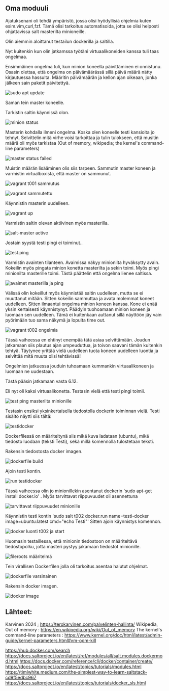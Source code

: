 ## Oma moduuli

Ajatuksenani oli tehdä ympäristö, jossa olisi hyödyllisiä ohjelmia kuten esim.vim,curl,fzf. Tämä olisi tarkoitus automatisoida, jotta se olisi helposti ohjattavissa salt masterilta minioneille.

Olin aiemmin aloittanut testailun dockerilla ja saltilla. 

Nyt kuitenkin kun olin jatkamssa työtäni virtuaalikoneiden kanssa tuli taas ongelmaa. 

Ensimmäinen ongelma tuli, kun minion koneella päivittäminen ei onnistunu. Osasin olettaa, että ongelma on päivämäärässä sillä päivä määrä nätty kirjautuessa hassulta. Määritin päivämäärän ja kellon ajan oikeaan, jonka jälkeen sain paketit päivitettyä.

![sudo apt update](https://github.com/JohannaLap/Oma-moduuli/blob/main/sudo%20apt%20update.png)

Saman tein master koneelle.

Tarkistin saltin käynnissä olon.

![minion status](https://github.com/JohannaLap/Oma-moduuli/blob/main/minion%20status.png)

Masterin kohdalla ilmeni ongelma. Koska olen koneelle testi kansioita jo tehnyt. Selvittelin mitä virhe voisi tarkoittaa ja tulin tulokseen, että musitin määrä oli myös tarkistaa (Out of memory, wikipedia; the kernel's command-line parameters)

![master status failed](https://github.com/JohannaLap/Oma-moduuli/blob/main/mater%20status%20failed%2C%20free%20-h.png)

Muistin määrän lisääminen olis siis tarpeen. Sammutin master koneen ja varmistin virtualboxista, että master on sammunut. 

![vagrant t001 sammutus](https://github.com/JohannaLap/Oma-moduuli/blob/main/vagrant%20t001%20sammutus.png)

![vagrant sammutettu](https://github.com/JohannaLap/Oma-moduuli/blob/main/vagrant%20sammutettu.png)

Käynnistin masterin uudelleen. 

![vagrant up](https://github.com/JohannaLap/Oma-moduuli/blob/main/vagrant%20up%20.png)

Varmistin saltin olevan aktiivinen myös masterilla.

![salt-master active](https://github.com/JohannaLap/Oma-moduuli/blob/main/salt-master%20active.png)

Jostain syystä testi pingi ei toiminut..

![test.ping](https://github.com/JohannaLap/Oma-moduuli/blob/main/test.ping.png)

Varmistin avainten tilanteen. Avaimissa näkyy minionilta hyväksytty avain. Kokeilin myös pingata minion konetta masterilta ja sekin toimi. Myös pingi minionilta masterille toimi. Tästä päättelin että ongelma lienee saltissa.

![avaimet masterilla ja ping](https://github.com/JohannaLap/Oma-moduuli/blob/main/avaimet%20masterilla%20ja%20ping.png)

Välissä olin kokeillut myös käynnistää saltin uudelleen, mutta se ei muuttanut mitään. Sitten kokeilin sammuttaa ja avata molemmat koneet uudelleen. Sitten ilmaantui ongelma minion koneen kanssa. Kone ei enää yksin kertaisesti käynnistynyt.
Päädyin tuohoamaan minion koneen ja luomaan sen uudelleen. Tämä ei kuitenkaan auttanut sillä näyttöön jäy vain pyörimään tuo sama näkymä ja lopulta time out.

![vagrant t002 ongelmia](https://github.com/JohannaLap/Oma-moduuli/blob/main/vagrant%20t002%20ongelma.png)

Tässä vaiheessa en ehtinyt enempää tätä asiaa selvittämään. Joudun jatkamaan siis plautus ajan umpeuduttua, ja toivon saavani tämän kuitenkin tehtyä. Täytynee yrittää vielä uudelleen tuota koneen uudelleen luontia ja selvittää mitä muuta olisi tehtävissä!

Ongelmien jatkuessa jouduin tuhoamaan kummankin virtuaalikoneen ja luomaan ne uudestaan.

Tästä pääsin jatkamaan vasta 6.12.

Eli nyt oli kaksi virtuaalikonetta. Testasin vielä että testi pingi toimii. 

![test ping masterilta minionille](https://github.com/JohannaLap/Oma-moduuli/blob/main/testping%20masterilta%20minionille.png)

Testasin ensiksi yksinkertaisella tiedostolla dockerin toiminnan vielä.
Testi sisältö näytti siis tältä:

![testidocker](https://github.com/JohannaLap/Oma-moduuli/blob/main/testidocker.png)

Dockerfilessä on määriteltynä siis mikä kuva ladataan (ubuntu), mikä tiedosto luodaan (teksti Testi), sekä millä komennolla tulostetaan teksti.

Rakensin tiedostosta docker imagen. 

![dockerfile build](https://github.com/JohannaLap/Oma-moduuli/blob/main/dockerfile%20build.png)

Ajoin testi kontin. 

![run testidocker](https://github.com/JohannaLap/Oma-moduuli/blob/main/run%20testidocker.png)

Tässä vaiheessa olin jo minionillekin asentanut dockerin 'sudo apt-get install docker.io' . Myös tarvittavat riippuvuudet oli asennettuna

![tarvittavat riippuvuudet minionille](https://github.com/JohannaLap/Oma-moduuli/blob/main/tarvittavat%20riippuvuudet%20minionille.png)

Käynnistin testi kontin 'sudo salt t002 docker.run name=testi-docker image=ubuntu:latest cmd="echo Testi"'
Sitten ajoin käynnistys komennon. 

![docker luonti t002 ja start](https://github.com/JohannaLap/Oma-moduuli/blob/main/docker%20luonti%20t002%20ja%20start.png)

Huomasin testaillessa, että minionin tiedostoon on määriteltävä tiedostopolku, jotta masteri pystyy jakamaan tiedostot minionille.

![fileroots määritelmä](https://github.com/JohannaLap/Oma-moduuli/blob/main/fileroots%20m%C3%A4%C3%A4ritelm%C3%A4.png)


Tein virallisen Dockerfilen jolla oli tarkoitus asentaa halutut ohjelmat.

![dockerfile varsinainen](https://github.com/JohannaLap/Oma-moduuli/blob/main/dockerfileluonti%20viimeisin.png)

Rakensin docker imagen. 

![docker image](https://github.com/JohannaLap/Oma-moduuli/blob/main/Screenshot%202024-12-11%20200641.png)












## Lähteet:

Karvinen 2024 ; https://terokarvinen.com/palvelinten-hallinta/ 
Wikipedia, Out of memory : https://en.wikipedia.org/wiki/Out_of_memory
The kernel's command-line parameters : https://www.kernel.org/doc/html/latest/admin-guide/kernel-parameters.html#vm-oom-kill

https://hub.docker.com/search
https://docs.saltproject.io/en/latest/ref/modules/all/salt.modules.dockermod.html
https://docs.docker.com/reference/cli/docker/container/create/
https://docs.saltproject.io/en/latest/topics/tutorials/modules.html
https://timlwhite.medium.com/the-simplest-way-to-learn-saltstack-cd9f5edbc967
https://docs.saltproject.io/en/latest/topics/tutorials/docker_sls.html
